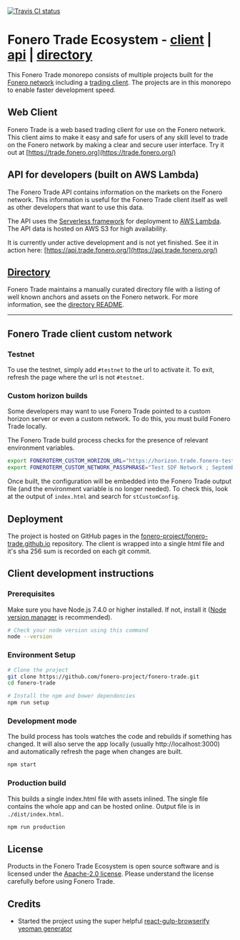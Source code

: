 [![Travis CI status](https://travis-ci.org/fonero-project/fonero-trade.svg?branch=master)](https://travis-ci.org/fonero-project/fonero-trade)

# Fonero Trade Ecosystem - [client](https://trade.fonero.org/) | [api](https://github.com/fonero-project/fonero-trade/tree/master/api) | [directory](https://github.com/fonero-project/fonero-trade/blob/master/directory/)
This Fonero Trade monorepo consists of multiple projects built for the [Fonero network](https://www.fonero.org/) including a [trading client](https://trade.fonero.org/). The projects are in this monorepo to enable faster development speed.

## Web Client
Fonero Trade is a web based trading client for use on the Fonero network. This client aims to make it easy and safe for users of any skill level to trade on the Fonero network by making a clear and secure user interface. Try it out at [https://trade.fonero.org](https://trade.fonero.org/)

## API for developers (built on AWS Lambda)
The Fonero Trade API contains information on the markets on the Fonero network. This information is useful for the Fonero Trade client itself as well as other developers that want to use this data.

The API uses the [Serverless framework](https://serverless.com/) for deployment to [AWS Lambda](https://aws.amazon.com/lambda/). The API data is hosted on AWS S3 for high availability.

It is currently under active development and is not yet finished. See it in action here: [https://api.trade.fonero.org/](https://api.trade.fonero.org/)

## [Directory](https://github.com/fonero-project/fonero-trade/blob/master/directory/README.md)
Fonero Trade maintains a manually curated directory file with a listing of well known anchors and assets on the Fonero network. For more information, see the [directory README](https://github.com/fonero-project/fonero-trade/blob/master/directory/README.md).

-------------------------------------------------------------------------------

## Fonero Trade client custom network

### Testnet
To use the testnet, simply add `#testnet` to the url to activate it. To exit, refresh the page where the url is not `#testnet`.

### Custom horizon builds
Some developers may want to use Fonero Trade pointed to a custom horizon server or even a custom network. To do this, you must build Fonero Trade locally.

The Fonero Trade build process checks for the presence of relevant environment variables.

```sh
export FONEROTERM_CUSTOM_HORIZON_URL="https://horizon.trade.fonero-testnet.org"
export FONEROTERM_CUSTOM_NETWORK_PASSPHRASE="Test SDF Network ; September 2015"
```

Once built, the configuration will be embedded into the Fonero Trade output file (and the environment variable is no longer needed). To check this, look at the output of `index.html` and search for `stCustomConfig`.

## Deployment
The project is hosted on GitHub pages in the [fonero-project/fonero-trade.github.io](https://github.com/fonero-project/fonero-trade.github.io/) repository. The client is wrapped into a single html file and it's sha 256 sum is recorded on each git commit.

## Client development instructions
### Prerequisites
Make sure you have Node.js 7.4.0 or higher installed. If not, install it ([Node version manager](https://github.com/creationix/nvm) is recommended).

```sh
# Check your node version using this command
node --version
```

### Environment Setup
```sh
# Clone the project
git clone https://github.com/fonero-project/fonero-trade.git
cd fonero-trade

# Install the npm and bower dependencies
npm run setup
```

### Development mode
The build process has tools watches the code and rebuilds if something has changed. It will also serve the app locally (usually http://localhost:3000) and automatically refresh the page when changes are built.

```sh
npm start
```

### Production build
This builds a single index.html file with assets inlined. The single file contains the whole app and can be hosted online. Output file is in `./dist/index.html`.
```sh
npm run production
```

## License
Products in the Fonero Trade Ecosystem is open source software and is licensed under the [Apache-2.0 license](https://github.com/fonero-project/fonero-trade/blob/master/LICENSE-2.0.txt). Please understand the license carefully before using Fonero Trade.

## Credits
- Started the project using the super helpful [react-gulp-browserify yeoman generator](https://github.com/randylien/generator-react-gulp-browserify)
